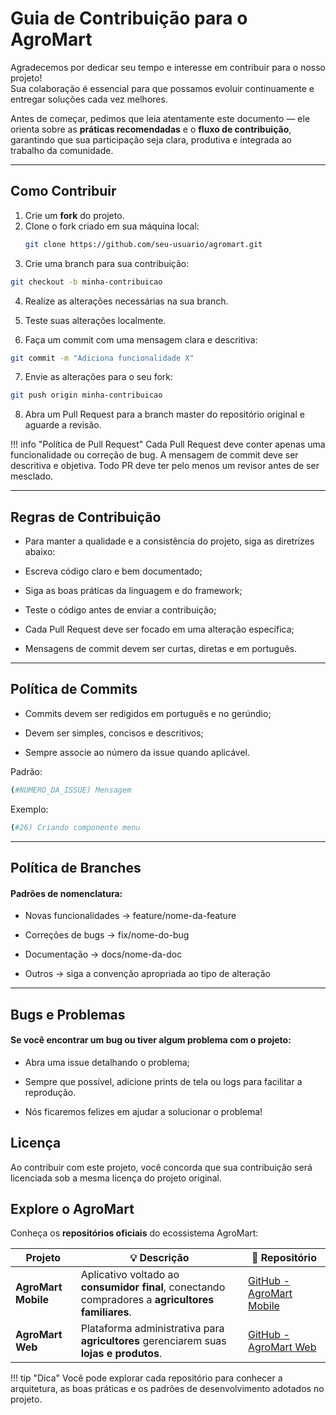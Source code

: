 # Guia de Contribuição para o AgroMart

Agradecemos por dedicar seu tempo e interesse em contribuir para o nosso projeto!  
Sua colaboração é essencial para que possamos evoluir continuamente e entregar soluções cada vez melhores.  

Antes de começar, pedimos que leia atentamente este documento — ele orienta sobre as **práticas recomendadas** e o **fluxo de contribuição**, garantindo que sua participação seja clara, produtiva e integrada ao trabalho da comunidade.

---

##  Como Contribuir

1. Crie um **fork** do projeto.  
2. Clone o fork criado em sua máquina local:  
   ```bash
   git clone https://github.com/seu-usuario/agromart.git
   ```
3. Crie uma branch para sua contribuição:
```bash
git checkout -b minha-contribuicao
```

4. Realize as alterações necessárias na sua branch.

5. Teste suas alterações localmente.

6. Faça um commit com uma mensagem clara e descritiva:

```bash
git commit -m "Adiciona funcionalidade X"
```

7. Envie as alterações para o seu fork:

```bash
git push origin minha-contribuicao
```

8. Abra um Pull Request para a branch master do repositório original e aguarde a revisão.

!!! info "Política de Pull Request"
    Cada Pull Request deve conter apenas uma funcionalidade ou correção de bug.
    A mensagem de commit deve ser descritiva e objetiva.
    Todo PR deve ter pelo menos um revisor antes de ser mesclado.

---

## Regras de Contribuição

- Para manter a qualidade e a consistência do projeto, siga as diretrizes abaixo:

- Escreva código claro e bem documentado;

- Siga as boas práticas da linguagem e do framework;

- Teste o código antes de enviar a contribuição;

- Cada Pull Request deve ser focado em uma alteração específica;

- Mensagens de commit devem ser curtas, diretas e em português.

---

## Política de Commits

- Commits devem ser redigidos em português e no gerúndio;

- Devem ser simples, concisos e descritivos;

- Sempre associe ao número da issue quando aplicável.

Padrão:

```bash
(#NUMERO_DA_ISSUE) Mensagem
```

Exemplo:

```bash
(#26) Criando componente menu
```

---

## Política de Branches
#### Padrões de nomenclatura:

- Novas funcionalidades → feature/nome-da-feature

- Correções de bugs → fix/nome-do-bug

- Documentação → docs/nome-da-doc

- Outros → siga a convenção apropriada ao tipo de alteração

---

## Bugs e Problemas
#### Se você encontrar um bug ou tiver algum problema com o projeto:

- Abra uma issue detalhando o problema;

- Sempre que possível, adicione prints de tela ou logs para facilitar a reprodução.

- Nós ficaremos felizes em ajudar a solucionar o problema!

##  Licença

Ao contribuir com este projeto, você concorda que sua contribuição será licenciada sob a mesma licença do projeto original.

##  Explore o AgroMart

Conheça os **repositórios oficiais** do ecossistema AgroMart:  

| **Projeto** | 💡 **Descrição** | 🔗 **Repositório** |
|----------------|------------------|--------------------|
| **AgroMart Mobile** | Aplicativo voltado ao **consumidor final**, conectando compradores a **agricultores familiares**. | [GitHub - AgroMart Mobile](https://github.com/AgroMart/mobile-client) |
| **AgroMart Web** | Plataforma administrativa para **agricultores** gerenciarem suas **lojas e produtos**. | [GitHub - AgroMart Web](https://github.com/AgroMart/agromart-web) |

!!! tip "Dica"
    Você pode explorar cada repositório para conhecer a arquitetura, as boas práticas e os padrões de desenvolvimento adotados no projeto.